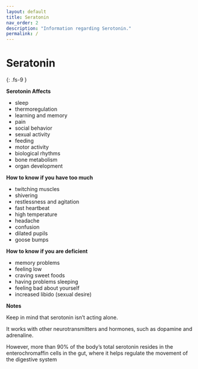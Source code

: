 ```yaml
---
layout: default
title: Seratonin
nav_order: 2
description: "Information regarding Serotonin."
permalink: /
---
```


# Seratonin
{: .fs-9 }

**Serotonin Affects**

 - sleep 
 - thermoregulation 
 - learning and memory
 - pain
 - social behavior
 - sexual activity
 - feeding
 - motor activity
 - biological rhythms
 - bone metabolism
 - organ development

**How to know if you have too much**

 - twitching muscles
 - shivering
 - restlessness and agitation
 - fast heartbeat
 - high temperature
 - headache
 - confusion
 - dilated pupils
 - goose bumps

**How to know if you are deficient**
 - memory problems
 - feeling low
 - craving sweet foods
 - having problems sleeping
 - feeling bad about yourself
 - increased libido (sexual desire)

**Notes**

Keep in mind that serotonin isn’t acting alone. 

It works with other neurotransmitters and hormones, such as dopamine and adrenaline.

However, more than 90% of the body’s total serotonin resides in the enterochromaffin cells in the gut, where it helps regulate the movement of the digestive system

